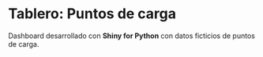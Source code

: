 # Tablero: Puntos de carga

Dashboard desarrollado con **Shiny for Python** con datos ficticios de puntos de carga.